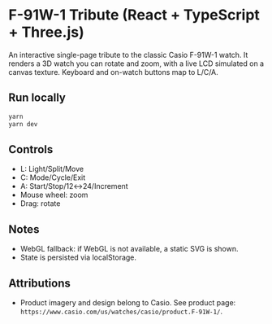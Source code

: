 # F-91W-1 Tribute (React + TypeScript + Three.js)

An interactive single-page tribute to the classic Casio F-91W-1 watch. It renders a 3D watch you can rotate and zoom, with a live LCD simulated on a canvas texture. Keyboard and on-watch buttons map to L/C/A.

## Run locally

```bash
yarn
yarn dev
```

## Controls

- L: Light/Split/Move
- C: Mode/Cycle/Exit
- A: Start/Stop/12↔24/Increment
- Mouse wheel: zoom
- Drag: rotate

## Notes

- WebGL fallback: if WebGL is not available, a static SVG is shown.
- State is persisted via localStorage.

## Attributions

- Product imagery and design belong to Casio. See product page: `https://www.casio.com/us/watches/casio/product.F-91W-1/`.
